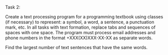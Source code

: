 Task 2:

Create a text processing program for a programming textbook using classes (if necessary) to represent: a symbol, a word, a sentence, a punctuation mark, etc. In all tasks with text formation, replace tabs and sequences of spaces with one space. The program must process email addresses and phone numbers in the format +XXX(XX)XXX-XX-XX as separate words.

Find the largest number of text sentences that have the same words.
